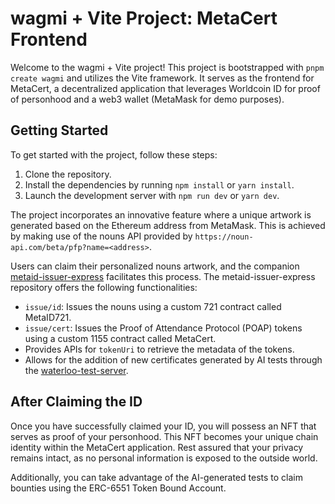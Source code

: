 # wagmi + Vite Project: MetaCert Frontend

Welcome to the wagmi + Vite project! This project is bootstrapped with `pnpm create wagmi` and utilizes the Vite framework. It serves as the frontend for MetaCert, a decentralized application that leverages Worldcoin ID for proof of personhood and a web3 wallet (MetaMask for demo purposes).

## Getting Started

To get started with the project, follow these steps:

1. Clone the repository.
2. Install the dependencies by running `npm install` or `yarn install`.
3. Launch the development server with `npm run dev` or `yarn dev`.

The project incorporates an innovative feature where a unique artwork is generated based on the Ethereum address from MetaMask. This is achieved by making use of the nouns API provided by `https://noun-api.com/beta/pfp?name=<address>`.

Users can claim their personalized nouns artwork, and the companion [metaid-issuer-express](https://github.com/peopledrivemecrazy/metaid-issuer-express) facilitates this process. The metaid-issuer-express repository offers the following functionalities:

- `issue/id`: Issues the nouns using a custom 721 contract called MetaID721.
- `issue/cert`: Issues the Proof of Attendance Protocol (POAP) tokens using a custom 1155 contract called MetaCert.
- Provides APIs for `tokenUri` to retrieve the metadata of the tokens.
- Allows for the addition of new certificates generated by AI tests through the [waterloo-test-server](https://github.com/endymionjkb/waterloo-test-server).

## After Claiming the ID

Once you have successfully claimed your ID, you will possess an NFT that serves as proof of your personhood. This NFT becomes your unique chain identity within the MetaCert application. Rest assured that your privacy remains intact, as no personal information is exposed to the outside world.

Additionally, you can take advantage of the AI-generated tests to claim bounties using the ERC-6551 Token Bound Account.
